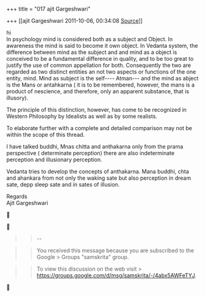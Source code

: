 +++
title = "017 ajit Gargeshwari"

+++
[[ajit Gargeshwari	2011-10-06, 00:34:08 [Source](https://groups.google.com/g/samskrita/c/gKzy2cIRvoM)]]



hi  
In psychology mind is considered both as a subject and Object. In awareness the mind is said to become it own object. In Vedanta system, the difference between mind as the subject and and mind as a object is conceived to be a fundamental difference in quality, and to be too great to justify the use of common appellation for both. Consequently the two are regarded as two distinct entities an not two aspects or functions of the one entity, mind. Mind as subject is the self---- Atman--- and the mind as abject is the Mans or antahkarna ( it is to be remembered, however, the mans is a product of nescience, and therefore, only an apparent substance, that is illusory).  
  
The principle of this distinction, however, has come to be recognized in Western Philosophy by Idealists as well as by some realists.  
  
To elaborate further with a complete and detailed comparison may not be within the scope of this thread.  
  
I have talked buddhi, Mnas chitta and anthakarna only from the prama perspective ( determinate perception) there are also indeterminate perception and illusionary perception.  
  
Vedanta tries to develop the concepts of anthakarna. Mana buddhi, chta and ahankara from not only the waking sate but also perception in dream sate, depp sleep sate and in sates of illusion.  
  
Regards  
Ajit Gargeshwari  
  
  
  
  





> 
> > --  
> > 

> 
> > You received this message because you are subscribed to the Google > Groups "samskrita" group.  
> > 

> 
> > 
> > To view this discussion on the web visit > <https://groups.google.com/d/msg/samskrita/-/4abx5AWFeTYJ>.



